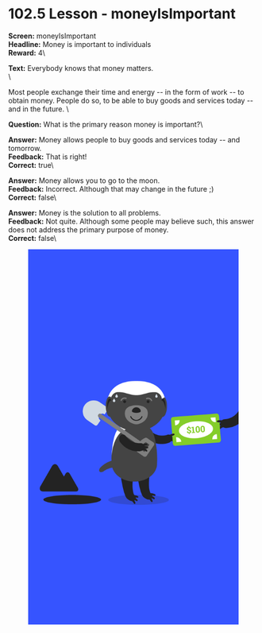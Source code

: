 # 102.5 Lesson - moneyIsImportant

**Screen:** moneyIsImportant\
**Headline:** Money is important to individuals\
**Reward:** 4\

**Text:** Everybody knows that money matters.\
\


Most people exchange their time and energy -- in the form of work -- to obtain money. People do so, to be able to buy goods and services today -- and in the future.
\

**Question:** What is the primary reason money is important?\

**Answer:** Money allows people to buy goods and services today -- and tomorrow.\
**Feedback:** That is right!\
**Correct:** true\

**Answer:** Money allows you to go to the moon.\
**Feedback:** Incorrect. Although that may change in the future ;)\
**Correct:** false\

**Answer:** Money is the solution to all problems.\
**Feedback:** Not quite. Although some people may believe such, this answer does not address the primary purpose of money.\
**Correct:** false\


<figure><img src="../.gitbook/assets/image (3).png" alt=""><figcaption></figcaption></figure>

